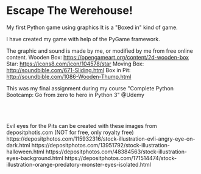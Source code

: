# Escape The Werehouse!
My first Python game using graphics
It is a "Boxed in" kind of game.

I have created my game with help of the PyGame framework.

The graphic and sound is made by me, or modified by me from free online content.
Wooden Box:
https://opengameart.org/content/2d-wooden-box
Star:
https://icons8.com/icon/104578/star
Moving Box:
http://soundbible.com/671-Sliding.html
Box in Pit:
http://soundbible.com/1086-Wooden-Thump.html

This was my final assignment during my course "Complete Python Bootcamp: Go from zero to hero in Python 3" @Udemy

<br>
<br>
<br>
Evil eyes for the Pits can be created with these images from depositphotis.com (NOT for free, only royalty free)
https://depositphotos.com/115932316/stock-illustration-evli-angry-eye-on-dark.html
https://depositphotos.com/13951792/stock-illustration-halloween.html
https://depositphotos.com/48384563/stock-illustration-eyes-background.html
https://depositphotos.com/171514474/stock-illustration-orange-predatory-monster-eyes-isolated.html
